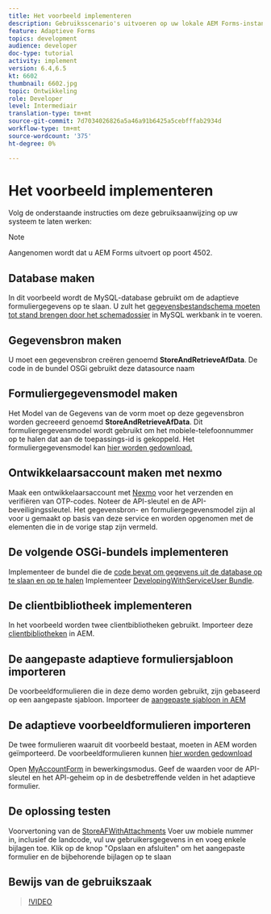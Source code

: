 ```yaml
---
title: Het voorbeeld implementeren
description: Gebruiksscenario's uitvoeren op uw lokale AEM Forms-instantie
feature: Adaptieve Forms
topics: development
audience: developer
doc-type: tutorial
activity: implement
version: 6.4,6.5
kt: 6602
thumbnail: 6602.jpg
topic: Ontwikkeling
role: Developer
level: Intermediair
translation-type: tm+mt
source-git-commit: 7d7034026826a5a46a91b6425a5cebfffab2934d
workflow-type: tm+mt
source-wordcount: '375'
ht-degree: 0%

---
```




# Het voorbeeld implementeren

Volg de onderstaande instructies om deze gebruiksaanwijzing op uw systeem te laten werken:

>[!NOTE]
>Aangenomen wordt dat u AEM Forms uitvoert op poort 4502.


## Database maken

In dit voorbeeld wordt de MySQL-database gebruikt om de adaptieve formuliergegevens op te slaan. U zult het [gegevensbestandschema moeten tot stand brengen door het schemadossier](assets/data-base-schema.sql) in MySQL werkbank in te voeren.

## Gegevensbron maken

U moet een gegevensbron creëren genoemd **StoreAndRetrieveAfData**. De code in de bundel OSGi gebruikt deze datasource naam

## Formuliergegevensmodel maken

Het Model van de Gegevens van de vorm moet op deze gegevensbron worden gecreeerd genoemd **StoreAndRetrieveAfData**. Dit formuliergegevensmodel wordt gebruikt om het mobiele-telefoonnummer op te halen dat aan de toepassings-id is gekoppeld. Het formuliergegevensmodel kan [hier worden gedownload.](assets/2-Factor-Authentication-DataSource-and-FDM.zip)

## Ontwikkelaarsaccount maken met nexmo

Maak een ontwikkelaarsaccount met [Nexmo](https://dashboard.nexmo.com/) voor het verzenden en verifiëren van OTP-codes. Noteer de API-sleutel en de API-beveiligingssleutel. Het gegevensbron- en formuliergegevensmodel zijn al voor u gemaakt op basis van deze service en worden opgenomen met de elementen die in de vorige stap zijn vermeld.

## De volgende OSGi-bundels implementeren

Implementeer de bundel die de [code bevat om gegevens uit de database op te slaan en op te halen](assets/FetchPartiallyCompletedForm.PartiallyCompletedForm.core-1.0-SNAPSHOT.jar)
Implementeer [DevelopingWithServiceUser Bundle](https://docs.adobe.com/content/help/en/experience-manager-learn/forms/assets/common-osgi-bundles/DevelopingWithServiceUser.jar).

## De clientbibliotheek implementeren

In het voorbeeld worden twee clientbibliotheken gebruikt. Importeer deze [clientbibliotheken](assets/client-libraries.zip) in AEM.

## De aangepaste adaptieve formuliersjabloon importeren

De voorbeeldformulieren die in deze demo worden gebruikt, zijn gebaseerd op een aangepaste sjabloon. Importeer de [aangepaste sjabloon in AEM](assets/custom-template-with-page-component.zip)

## De adaptieve voorbeeldformulieren importeren

De twee formulieren waaruit dit voorbeeld bestaat, moeten in AEM worden geïmporteerd. De voorbeeldformulieren kunnen [hier worden gedownload](assets/sample-forms.zip)

Open [MyAccountForm](http://localhost:4502/editor.html/content/forms/af/myaccountform.html) in bewerkingsmodus. Geef de waarden voor de API-sleutel en het API-geheim op in de desbetreffende velden in het adaptieve formulier.

## De oplossing testen

Voorvertoning van de [StoreAFWithAttachments](http://localhost:4502/content/dam/formsanddocuments/storeafwithattachments/jcr:content?wcmmode=disabled)
Voer uw mobiele nummer in, inclusief de landcode, vul uw gebruikersgegevens in en voeg enkele bijlagen toe. Klik op de knop &quot;Opslaan en afsluiten&quot; om het aangepaste formulier en de bijbehorende bijlagen op te slaan


## Bewijs van de gebruikszaak

>[!VIDEO](https://video.tv.adobe.com/v/327122?quality=9&learn=on)
